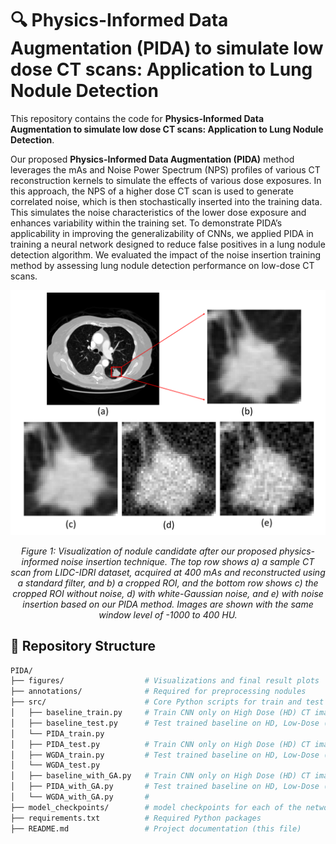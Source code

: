 # 🔍 Physics-Informed Data Augmentation (PIDA) to simulate low dose CT scans: Application to Lung Nodule Detection
This repository contains the code for **Physics-Informed Data Augmentation to simulate low dose CT scans: Application to Lung Nodule Detection**.

Our proposed **Physics-Informed Data Augmentation (PIDA)** method leverages the mAs and Noise Power Spectrum (NPS) profiles of various CT reconstruction
kernels to simulate the effects of various dose exposures. In this approach, the NPS
of a higher dose CT scan is used to generate correlated noise, which is then stochastically inserted into the training data. This simulates the noise characteristics of the
lower dose exposure and enhances variability within the training set. To demonstrate
PIDA’s applicability in improving the generalizability of CNNs, we applied PIDA in
training a neural network designed to reduce false positives in a lung nodule detection
algorithm. We evaluated the impact of the noise insertion training method by assessing
lung nodule detection performance on low-dose CT scans.


<p align="center">
  <img src="images/cropped_nodules_2.png" alt="Example Image" width="600"/>
</p>
<p align="center"><em>Figure 1: Visualization of nodule candidate after our proposed physics-informed noise insertion technique. The top row shows a) a sample CT scan from LIDC-IDRI dataset, acquired at 400 mAs and reconstructed using a standard filter, and b) a cropped ROI, and the bottom row shows c) the cropped ROI without noise, d) with white-Gaussian noise, and e) with noise insertion based on our PIDA method. Images are shown with the same window level of -1000 to 400 HU.</em></p>

## 📁 Repository Structure
``` bash
PIDA/
├── figures/                  # Visualizations and final result plots
├── annotations/              # Required for preprocessing nodules
├── src/                      # Core Python scripts for train and test
│   ├── baseline_train.py     # Train CNN only on High Dose (HD) CT images
│   ├── baseline_test.py      # Test trained baseline on HD, Low-Dose (LD), and Standard-Dose (SD) CT images
│   └── PIDA_train.py
│   ├── PIDA_test.py          # Train CNN only on High Dose (HD) CT images
│   ├── WGDA_train.py         # Test trained baseline on HD, Low-Dose (LD), and Standard-Dose (SD) CT images
│   └── WGDA_test.py
│   ├── baseline_with_GA.py   # Train CNN only on High Dose (HD) CT images
│   ├── PIDA_with_GA.py       # Test trained baseline on HD, Low-Dose (LD), and Standard-Dose (SD) CT images
│   └── WGDA_with_GA.py       # 
├── model_checkpoints/        # model checkpoints for each of the network mentioned as *_train.py file in src directory
├── requirements.txt          # Required Python packages
├── README.md                 # Project documentation (this file)
